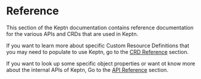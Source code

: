 # Reference

This section of the Keptn documentation contains reference documentation for the various APIs and CRDs that are used in Keptn.

If you want to learn more about specific Custom Resource Definitions
that you may need to populate to use Keptn,
go to the
[CRD Reference](./crd-reference/index.md) section.

If you want to look up some specific object properties or want ot know more about the internal APIs of Keptn,
Go to the [API Reference](./api-reference/index.md) section.
